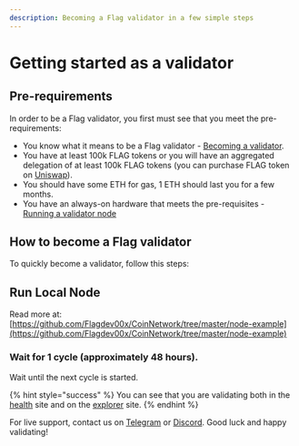 ```yaml
---
description: Becoming a Flag validator in a few simple steps
---
```


# Getting started as a validator

## Pre-requirements

In order to be a Flag validator, you first must see that you meet the pre-requirements:

* You know what it means to be a Flag validator - [Becoming a validator](how-to-become-a-validator.md#what-it-means-to-be-a-validator).
* You have at least 100k FLAG tokens or you will have an aggregated delegation of at least 100k FLAG tokens \(you can purchase FLAG token on [Uniswap](https://uniswap.exchange/swap/0x970b9bb2c0444f5e81e9d0efb84c8ccdcdcaf84d)\).
* You should have some ETH for gas, 1 ETH should last you for a few months.
* You have an always-on hardware that meets the pre-requisites - [Running a validator node](run-your-own-validator.md#pre-requisites)

## How to become a Flag validator

To quickly become a validator, follow this steps:

## Run Local Node

Read more at: [https://github.com/Flagdev00x/CoinNetwork/tree/master/node-example](https://github.com/Flagdev00x/CoinNetwork/tree/master/node-example)


### Wait for 1 cycle \(approximately 48 hours\).

Wait until the next cycle is started.

{% hint style="success" %}
You can see that you are validating both in the [health](https://status.flagscan.xyz/) site and on the [explorer](https://flagscan.xyz) site.
{% endhint %}

For live support, contact us on [Telegram](https://t.me/) or [Discord](https://discord.gg/). Good luck and happy validating!

